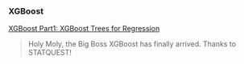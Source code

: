 ### XGBoost

[XGBoost Part1: XGBoost Trees for Regression](https://www.youtube.com/watch?v=OtD8wVaFm6E&feature=youtu.be)

>  Holy Moly, the Big Boss XGBoost has finally arrived. Thanks to STATQUEST!

